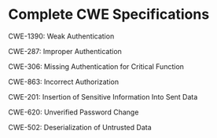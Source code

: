 

# Complete CWE Specifications

CWE-1390: Weak Authentication

CWE-287: Improper Authentication

CWE-306: Missing Authentication for Critical Function

CWE-863: Incorrect Authorization

CWE-201: Insertion of Sensitive Information Into Sent Data

CWE-620: Unverified Password Change

CWE-502: Deserialization of Untrusted Data